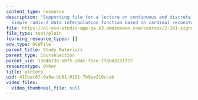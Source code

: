 ```yaml
---
content_type: resource
description: 'Supporting file for a lecture on continuous and discrete signal processing:
  Simple radix-2 data interpolation function based on cardinal reconstruction.'
file: https://ol-ocw-studio-app-qa.s3.amazonaws.com/courses/2-161-signal-processing-continuous-and-discrete-fall-2008/415bec870a9abb8101017b9aa210ccab_xinterp.m
file_type: text/plain
learning_resource_types: []
ocw_type: OCWFile
parent_title: Study Materials
parent_type: CourseSection
parent_uid: 1384b738-e0f5-a04c-f5ee-7fabd3121f27
resourcetype: Other
title: xinterp
uid: 415bec87-0a9a-bb81-0101-7b9aa210ccab
video_files:
  video_thumbnail_file: null
---
```

